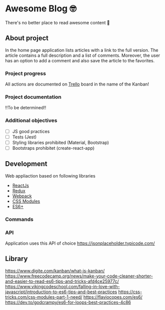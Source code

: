 # Awesome Blog 🤓
There's no better place to read awesome content 🚀

## About project
In the home page application lists articles with a link to the full version. The article contains a full description and a list of comments. Moreover, the user has an option to add a comment and also save the article to the favorites.

### Project progress
All actions are documented on [Trello](https://trello.com/b/jbEpUYgp/awesome-blog-🤓) board in the name of the Kanban!

### Project documentation
!!To be determined!!

### Additional objectives
- [ ] JS good practices
- [ ] Tests (Jest)
- [ ] Styling libraries prohibited (Material, Bootstrap)
- [ ] Bootstraps prohibitet (create-react-app)

## Development
Web appliaction based on following libraries
- [ReactJs](https://reactjs.org/docs/getting-started.html)
- [Redux](https://redux.js.org/introduction/getting-started/)
- [Webpack](https://webpack.js.org/guides/getting-started/)
- [CSS Modules](https://github.com/gajus/react-css-modules)
- [ES6+](http://es6-features.org/)

### Commands


### API
Application uses this API of choice 
https://jsonplaceholder.typicode.com/

## Library
https://www.digite.com/kanban/what-is-kanban/
https://www.freecodecamp.org/news/make-your-code-cleaner-shorter-and-easier-to-read-es6-tips-and-tricks-afd4ce25977c/
https://www.vikingcodeschool.com/falling-in-love-with-javascript/introduction-to-es6-tips-and-best-practices
https://css-tricks.com/css-modules-part-1-need/
https://flaviocopes.com/es6/
https://dev.to/godcrampy/es6-for-loops-best-practices-4c86

